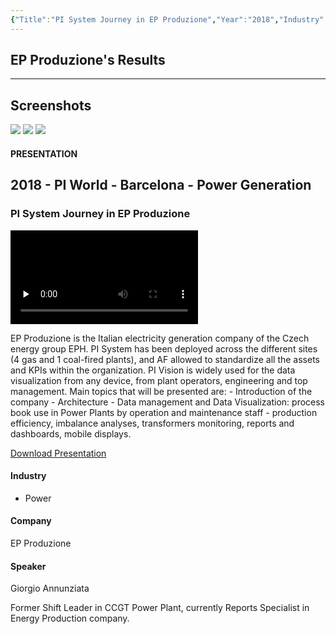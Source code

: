 ```yaml
---
{"Title":"PI System Journey in EP Produzione","Year":"2018","Industry":"Power","URL":"https://resources.osisoft.com/presentations/pi-system-journey-in-ep-produzione/","PDF":"https://cdn.osisoft.com/osi/presentations/2018-uc-emea-barcelona/UC18EU-D2PG05-EPProduzione-Annunziata-PI-System-Journey-in-EP-Produzione.pdf","Company":"EP Produzione","Keywords":null,"dg-publish":true,"permalink":"/aveva/customer-stories/2018/2018-ep-produzione-pi-system-journey-in-ep-produzione/","dgPassFrontmatter":true}
---
```


## EP Produzione's Results

---
## Screenshots
![](https://i.imgur.com/sqtjkI1.png)
![](https://i.imgur.com/irjjaOx.png)
![](https://i.imgur.com/UnU3CdJ.png)

#### PRESENTATION

## 2018 - PI World - Barcelona - Power Generation

### PI System Journey in EP Produzione

<video src="https://cdn.osisoft.com/osi/presentations/2018-uc-emea-barcelona/UC18EU-D2PG05-EPProduzione-Annunziata-PI-System-Journey-in-EP-Produzione.mp4" poster="https://cdn.osisoft.com/osi/presentations/2018-uc-emea-barcelona/UC18EU-D2PG05-EPProduzione-Annunziata-PI-System-Journey-in-EP-Produzione.jpg" id="ctl00_MainContent_ctl00_presVideo" class="embed-responsive-item" style="background-color: black; max-width: 640px; max-height: 360px" preload="none" controls="controls"></video>

EP Produzione is the Italian electricity generation company of the Czech energy group EPH. PI System has been deployed across the different sites (4 gas and 1 coal-fired plants), and AF allowed to standardize all the assets and KPIs within the organization. PI Vision is widely used for the data visualization from any device, from plant operators, engineering and top management. Main topics that will be presented are: - Introduction of the company - Architecture - Data management and Data Visualization: process book use in Power Plants by operation and maintenance staff - production efficiency, imbalance analyses, transformers monitoring, reports and dashboards, mobile displays.

[Download Presentation](https://cdn.osisoft.com/osi/presentations/2018-uc-emea-barcelona/UC18EU-D2PG05-EPProduzione-Annunziata-PI-System-Journey-in-EP-Produzione.pdf)

#### Industry

- Power

#### Company

EP Produzione

#### Speaker

Giorgio Annunziata

Former Shift Leader in CCGT Power Plant, currently Reports Specialist in Energy Production company.